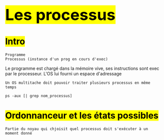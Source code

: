 # <mark class="hltr-blue" style="font-size:50px;">Les processus</mark>

# <mark class="hltr-orange">Intro</mark>

	Programme
	Processus (instance d'un prog en cours d'exec)
Le programme est chargé dans la mémoire vive, ses instructions sont exec par le processeur.
L'OS lui fourni un espace d'adressage

	Un OS multitache doit pouvoir traiter plusieurs processus en même temps

	ps -aux [| grep nom_processus]
# <mark class="hltr-orange">Ordonnanceur et les états possibles</mark>

	Partie du noyau qui chjoisit quel processus doit s'exécuter à un moment donné